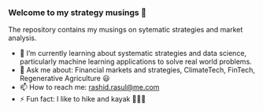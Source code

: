 ### Welcome to my strategy musings 👋

The repository contains my musings on sytematic strategies and market analysis.

- 🔭 I’m currently learning about systematic strategies and data science, particularly machine learning applications to solve real world problems.
- 💬 Ask me about: Financial markets and strategies, ClimateTech, FinTech, Regenerative Agriculture 😃
- 📫 How to reach me: rashid.rasul@me.com
- ⚡ Fun fact: I like to hike and kayak 🚣🏽‍♀
